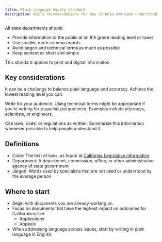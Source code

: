 ```yaml
---
title: Plain language equity standard
description: ODI’s recommendations for how to help everyone understand content
---
```


<p class="text-lead">All state departments should:</p>

* Provide information to the public at an 8th grade reading level or lower
* Use smaller, more common words
* Avoid jargon and technical terms as much as possible
* Keep sentences short and simple

This standard applies to print and digital information.

## Key considerations

It can be a challenge to balance plain language and accuracy. Achieve the lowest reading level you can.

Write for your audience. Using technical terms might be appropriate if you're writing for a specialized audience. Examples include attorneys, scientists, or engineers.

Cite laws, code, or regulations as written. Summarize this information whenever possible to help people understand it.

## Definitions

* Code: The text of laws, as found at [California Legislative Information](https://leginfo.legislature.ca.gov/)
* Department: A department, commission, office, or other administrative agency of state government
* Jargon: Words used by specialists that are not used or understood by the average person

## Where to start

* Begin with documents you are already working on.
* Focus on documents that have the highest impact on outcomes for Californians like:
  * Applications
  * Appeals
* When addressing language access issues, start by writing in plain language in English.
